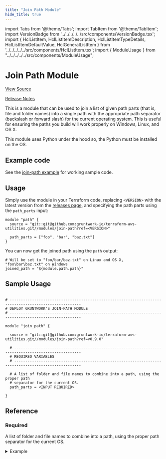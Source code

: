 ```yaml
---
title: "Join Path Module"
hide_title: true
---
```


import Tabs from '@theme/Tabs';
import TabItem from '@theme/TabItem';
import VersionBadge from '../../../../../src/components/VersionBadge.tsx';
import { HclListItem, HclListItemDescription, HclListItemTypeDetails, HclListItemDefaultValue, HclGeneralListItem } from '../../../../../src/components/HclListItem.tsx';
import { ModuleUsage } from "../../../../../src/components/ModuleUsage";

<VersionBadge repoTitle="Terraform Utility Modules" version="0.9.0" />

# Join Path Module

<a href="https://github.com/gruntwork-io/terraform-aws-utilities/tree/main/modules/join-path" className="link-button" title="View the source code for this module in GitHub.">View Source</a>

<a href="https://github.com/gruntwork-io/terraform-aws-utilities/releases?q=" className="link-button" title="Release notes for only the service catalog versions which impacted this service.">Release Notes</a>

This is a module that can be used to join a list of given path parts (that is, file and folder names) into a single
path with the appropriate path separator (backslash or forward slash) for the current operating system. This is useful
for ensuring the paths you build will work properly on Windows, Linux, and OS X.

This module uses Python under the hood so, the Python must be installed on the OS.

## Example code

See the [join-path example](https://github.com/gruntwork-io/terraform-aws-utilities/tree/main/examples/join-path) for working sample code.

## Usage

Simply use the module in your Terraform code, replacing `<VERSION>` with the latest version from the [releases
page](https://github.com/gruntwork-io/terraform-aws-utilities/releases), and specifying the path parts using the
`path_parts` input:

```hcl
module "path" {
  source = "git::git@github.com:gruntwork-io/terraform-aws-utilities.git//modules/join-path?ref=<VERSION>"
  
  path_parts = ["foo", "bar", "baz.txt"]
}
```

You can now get the joined path using the `path` output:

```hcl
# Will be set to "foo/bar/baz.txt" on Linux and OS X, "foo\bar\baz.txt" on Windows
joined_path = "${module.path.path}" 
```

## Sample Usage

<ModuleUsage>

```hcl title="main.tf"

# ------------------------------------------------------------------------------------------------------
# DEPLOY GRUNTWORK'S JOIN-PATH MODULE
# ------------------------------------------------------------------------------------------------------

module "join_path" {

  source = "git::git@github.com:gruntwork-io/terraform-aws-utilities.git//modules/join-path?ref=v0.9.0"

  # ----------------------------------------------------------------------------------------------------
  # REQUIRED VARIABLES
  # ----------------------------------------------------------------------------------------------------

  # A list of folder and file names to combine into a path, using the proper path
  # separator for the current OS.
  path_parts = <INPUT REQUIRED>

}

```

</ModuleUsage>




## Reference

<Tabs>
<TabItem value="inputs" label="Inputs" default>

### Required

<HclListItem name="path_parts" requirement="required" type="list(string)">
<HclListItemDescription>

A list of folder and file names to combine into a path, using the proper path separator for the current OS.

</HclListItemDescription>
<HclGeneralListItem title="Examples">
<details>
  <summary>Example</summary>


```hcl
   path_parts = ["foo", "bar", "baz.txt"] => outputs "foo/bar/baz.txt" on Linux

```
</details>

</HclGeneralListItem>
</HclListItem>

</TabItem>
<TabItem value="outputs" label="Outputs">

<HclListItem name="path">
</HclListItem>

</TabItem>
</Tabs>


<!-- ##DOCS-SOURCER-START
{
  "originalSources": [
    "https://github.com/gruntwork-io/terraform-aws-utilities/tree/main/modules/join-path/readme.md",
    "https://github.com/gruntwork-io/terraform-aws-utilities/tree/main/modules/join-path/variables.tf",
    "https://github.com/gruntwork-io/terraform-aws-utilities/tree/main/modules/join-path/outputs.tf"
  ],
  "sourcePlugin": "module-catalog-api",
  "hash": "75ffe18336c828b1e3a746d09fa7a396"
}
##DOCS-SOURCER-END -->
